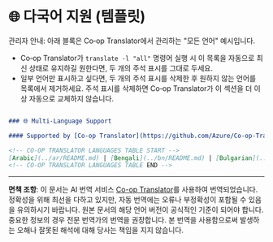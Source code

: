 <!--
CO_OP_TRANSLATOR_METADATA:
{
  "original_hash": "ab4ff653cd1228f8b3f363a4768e2057",
  "translation_date": "2025-10-15T04:41:57+00:00",
  "source_file": "README_languages_template.md",
  "language_code": "ko"
}
-->
# 🌐 다국어 지원 (템플릿)

관리자 안내: 아래 블록은 Co‑op Translator에서 관리하는 "모든 언어" 예시입니다.

- Co‑op Translator가 `translate -l "all"` 명령어 실행 시 이 목록을 자동으로 최신 상태로 유지하길 원한다면, 두 개의 주석 표시를 그대로 두세요.
- 일부 언어만 표시하고 싶다면, 두 개의 주석 표시를 삭제한 후 원하지 않는 언어를 목록에서 제거하세요. 주석 표시를 삭제하면 Co‑op Translator가 이 섹션을 더 이상 자동으로 교체하지 않습니다.

```markdown

### 🌐 Multi-Language Support

#### Supported by [Co-op Translator](https://github.com/Azure/Co-op-Translator)

<!-- CO-OP TRANSLATOR LANGUAGES TABLE START -->
[Arabic](../ar/README.md) | [Bengali](../bn/README.md) | [Bulgarian](../bg/README.md) | [Burmese (Myanmar)](../my/README.md) | [Chinese (Simplified)](../zh/README.md) | [Chinese (Traditional, Hong Kong)](../hk/README.md) | [Chinese (Traditional, Macau)](../mo/README.md) | [Chinese (Traditional, Taiwan)](../tw/README.md) | [Croatian](../hr/README.md) | [Czech](../cs/README.md) | [Danish](../da/README.md) | [Dutch](../nl/README.md) | [Estonian](../et/README.md) | [Finnish](../fi/README.md) | [French](../fr/README.md) | [German](../de/README.md) | [Greek](../el/README.md) | [Hebrew](../he/README.md) | [Hindi](../hi/README.md) | [Hungarian](../hu/README.md) | [Indonesian](../id/README.md) | [Italian](../it/README.md) | [Japanese](../ja/README.md) | [Korean](./README.md) | [Lithuanian](../lt/README.md) | [Malay](../ms/README.md) | [Marathi](../mr/README.md) | [Nepali](../ne/README.md) | [Norwegian](../no/README.md) | [Persian (Farsi)](../fa/README.md) | [Polish](../pl/README.md) | [Portuguese (Brazil)](../br/README.md) | [Portuguese (Portugal)](../pt/README.md) | [Punjabi (Gurmukhi)](../pa/README.md) | [Romanian](../ro/README.md) | [Russian](../ru/README.md) | [Serbian (Cyrillic)](../sr/README.md) | [Slovak](../sk/README.md) | [Slovenian](../sl/README.md) | [Spanish](../es/README.md) | [Swahili](../sw/README.md) | [Swedish](../sv/README.md) | [Tagalog (Filipino)](../tl/README.md) | [Tamil](../ta/README.md) | [Thai](../th/README.md) | [Turkish](../tr/README.md) | [Ukrainian](../uk/README.md) | [Urdu](../ur/README.md) | [Vietnamese](../vi/README.md)
<!-- CO-OP TRANSLATOR LANGUAGES TABLE END -->

```

---

**면책 조항**:
이 문서는 AI 번역 서비스 [Co-op Translator](https://github.com/Azure/co-op-translator)를 사용하여 번역되었습니다. 정확성을 위해 최선을 다하고 있지만, 자동 번역에는 오류나 부정확성이 포함될 수 있음을 유의하시기 바랍니다. 원본 문서의 해당 언어 버전이 공식적인 기준이 되어야 합니다. 중요한 정보의 경우 전문 번역가의 번역을 권장합니다. 본 번역을 사용함으로써 발생하는 오해나 잘못된 해석에 대해 당사는 책임을 지지 않습니다.